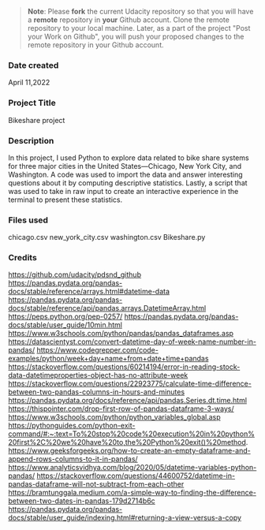 >**Note**: Please **fork** the current Udacity repository so that you will have a **remote** repository in **your** Github account. Clone the remote repository to your local machine. Later, as a part of the project "Post your Work on Github", you will push your proposed changes to the remote repository in your Github account.

### Date created
April 11,2022

### Project Title
Bikeshare project

### Description
In this project, I used Python to explore data related to bike share systems for three major cities in the United States—Chicago, 
New York City, and Washington. A code was used to import the data and answer interesting questions about it by computing descriptive statistics. Lastly, a script that 
was used to take in raw input to create an interactive experience in the terminal to present these statistics.

### Files used
chicago.csv
new_york_city.csv
washington.csv
Bikeshare.py

### Credits
https://github.com/udacity/pdsnd_github
https://pandas.pydata.org/pandas-docs/stable/reference/arrays.html#datetime-data
https://pandas.pydata.org/pandas-docs/stable/reference/api/pandas.arrays.DatetimeArray.html
https://peps.python.org/pep-0257/
https://pandas.pydata.org/pandas-docs/stable/user_guide/10min.html
https://www.w3schools.com/python/pandas/pandas_dataframes.asp
https://datascientyst.com/convert-datetime-day-of-week-name-number-in-pandas/
https://www.codegrepper.com/code-examples/python/week+day+name+from+date+time+pandas
https://stackoverflow.com/questions/60214194/error-in-reading-stock-data-datetimeproperties-object-has-no-attribute-week
https://stackoverflow.com/questions/22923775/calculate-time-difference-between-two-pandas-columns-in-hours-and-minutes
https://pandas.pydata.org/docs/reference/api/pandas.Series.dt.time.html
https://thispointer.com/drop-first-row-of-pandas-dataframe-3-ways/
https://www.w3schools.com/python/python_variables_global.asp
https://pythonguides.com/python-exit-command/#:~:text=To%20stop%20code%20execution%20in%20python%20first%2C%20we%20have%20to,the%20Python%20exit()%20method.
https://www.geeksforgeeks.org/how-to-create-an-empty-dataframe-and-append-rows-columns-to-it-in-pandas/
https://www.analyticsvidhya.com/blog/2020/05/datetime-variables-python-pandas/
https://stackoverflow.com/questions/44600752/datetime-in-pandas-dataframe-will-not-subtract-from-each-other
https://bramtunggala.medium.com/a-simple-way-to-finding-the-difference-between-two-dates-in-pandas-179d2714b6c
https://pandas.pydata.org/pandas-docs/stable/user_guide/indexing.html#returning-a-view-versus-a-copy


